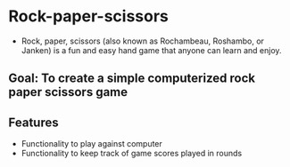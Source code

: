 # Rock-paper-scissors

* Rock, paper, scissors (also known as Rochambeau, Roshambo, or Janken) is a fun and easy hand game that anyone can learn and enjoy. 

## Goal: To create a simple computerized rock paper scissors game

## Features

* Functionality to play against computer
* Functionality to keep track of game scores played in rounds
